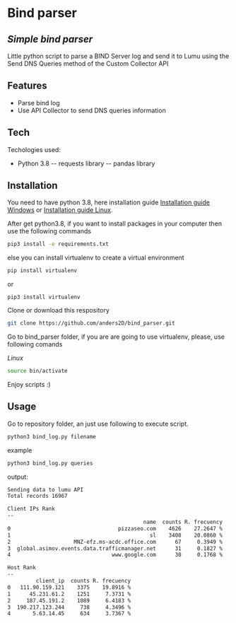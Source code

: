 # Bind parser
## _Simple bind parser_
Little python script to parse a BIND Server log and send it to Lumu using the Send DNS Queries method of the Custom Collector API
## Features

- Parse bind log
- Use API Collector to send DNS queries information

## Tech

Techologies used:

- Python 3.8
-- requests library
-- pandas library

## Installation

You need to have python 3.8, here installation guide [Installation guide Windows](https://blog.devgenius.io/python-for-beginners-how-to-install-python-3-8-3-for-windows-pc-a84f5d237c19) or [Installation guide Linux](https://linuxize.com/post/how-to-install-python-3-8-on-ubuntu-18-04/).

After get python3.8, if you want to install packages in your computer then use the following commands
```sh
pip3 install -e requirements.txt
```

else you can install virtualenv  to create a virtual environment
```sh
pip install virtualenv
```
or
```
pip3 install virtualenv
```
Clone or download this respository
```sh
git clone https://github.com/anders2D/bind_parser.git
```
Go to bind_parser folder, if you are are going to use virtualenv, please, use following comands

_Linux_

```sh
source bin/activate
```

Enjoy scripts :)
## Usage

Go to repository folder, an just use following to execute script.
```sh
python3 bind_log.py filename
```
example
```sh
python3 bind_log.py queries
```
output:
```sh
Sending data to lumu API
Total records 16967

Client IPs Rank
--
                                           name  counts R. frecuency
0                                  pizzaseo.com    4626    27.2647 %
1                                            sl    3408    20.0860 %
2                    MNZ-efz.ms-acdc.office.com      67     0.3949 %
3  global.asimov.events.data.trafficmanager.net      31     0.1827 %
4                                www.google.com      30     0.1768 %

Host Rank
--
         client_ip  counts R. frecuency
0   111.90.159.121    3375    19.8916 %
1      45.231.61.2    1251     7.3731 %
2     187.45.191.2    1089     6.4183 %
3  190.217.123.244     738     4.3496 %
4       5.63.14.45     634     3.7367 %
```